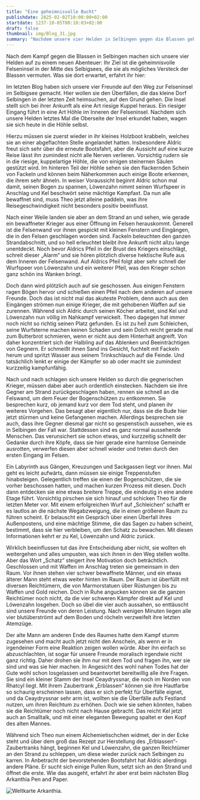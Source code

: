 ```yaml
---
title: "Eine geheimnisvolle Bucht"
publishdate: 2025-02-02T10:00:00+02:00
startdate: 1237-10-05T00:10:03+02:00
draft: false
thumbnail: img/Blog_31.jpg
summary: "Nachdem unsere vier Helden in Selbingen gegen die Blassen gekämpft haben, brachte ihre Suche sie bereits zur geheimnisvollen Felseninsel im Selbig See. Doch das eigentliche Abenteuer beginnt erst jetzt! Tief im Inneren der Insel verbirgt sich eine riesige Höhle – birgt sie die Antworten, nach denen sie suchen, oder lauern dort Gefahren, die sie nicht erwartet haben? Finde es hier heraus:"
---
```


Nach dem Kampf gegen die Blassen in Selbingen machen sich unsere vier Helden auf zu einem neuen Abenteuer: Ihr Ziel ist die geheimnisvolle Felseninsel in der Mitte des Selbigsees, die sie als mögliches Versteck der Blassen vermuten. Was sie dort erwartet, erfahrt ihr hier:

Im letzten Blog haben sich unsere vier Freunde auf den Weg zur Felseninsel im Selbigsee gemacht. Hier wollen sie den Überfällen, die das kleine Dorf Selbingen in der letzten Zeit heimsuchen, auf den Grund gehen. Die Insel stellt sich bei ihrer Ankunft als eine Art riesige Kuppel heraus. Ein riesiger Eingang führt in eine Art Höhle im Inneren der Felseninsel. Nachdem sich unsere Helden letztes Mal die Oberseite der Insel erkundet haben, wagen sie sich heute in die Höhle selbst.

Hierzu müssen sie zuerst wieder in ihr kleines Holzboot krabbeln, welches sie an einer abgeflachten Stelle angelandet hatten. Insbesondere Aldric freut sich sehr über die erneute Bootsfahrt, aber die Aussicht auf eine kurze Reise lässt ihn zumindest nicht alle Nerven verlieren. Vorsichtig rudern sie in die riesige, kuppelartige Höhle, die von einigen steinernen Säulen gestützt wird. Im hinteren Teil der Höhle sehen sie den flackernden Schein von Fackeln und können beim Näherkommen auch einige Boote erkennen, die ihrem sehr ähneln. In weiser Voraussicht beginnt Aldric schon mal damit, seinen Bogen zu spannen, Löwenzahn nimmt seinen Wurfspeer in Anschlag und Kel beschwört seine mächtige Kampfaxt. Da nun alle bewaffnet sind, muss Theo jetzt alleine paddeln, was ihre Reisegeschwindigkeit nicht besonders positiv beeinflusst.

Nach einer Weile landen sie aber an dem Strand an und sehen, wie gerade ein bewaffneter Krieger aus einer Öffnung im Felsen herauskommt. Generell ist die Felsenwand vor ihnen gespickt mit kleinen Fenstern und Eingängen, die in den Felsen geschlagen worden sind. Fackeln beleuchten den ganzen Strandabschnitt, und so hell erleuchtet bleibt ihre Ankunft nicht allzu lange unentdeckt. Noch bevor Aldrics Pfeil in der Brust des Kriegers einschlägt, schreit dieser „Alarm“ und sie hören plötzlich diverse hektische Rufe aus dem Inneren der Felsenwand. Auf Aldrics Pfeil folgt aber sehr schnell der Wurfspeer von Löwenzahn und ein weiterer Pfeil, was den Krieger schon ganz schön ins Wanken bringt.

Doch dann wird plötzlich auch auf sie geschossen. Aus einigen Fenstern ragen Bögen hervor und schießen einen Pfeil nach dem anderen auf unsere Freunde. Doch das ist nicht mal das akuteste Problem, denn auch aus den Eingängen strömen nun einige Krieger, die mit gehobenen Waffen auf sie zurennen. Während sich Aldric durch seinen Köcher arbeitet, sind Kel und Löwenzahn nun völlig im Nahkampf verwickelt. Theo dagegen hat immer noch nicht so richtig seinen Platz gefunden. Es ist zu hell zum Schleichen, seine Wurfsterne machen keinen Schaden und sein Dolch reicht gerade mal zum Butterbrot schmieren, wenn er nicht aus dem Hinterhalt angreift. Von daher konzentriert sich der Halbling auf das Ablenken und Beeinträchtigen von Gegnern. Er schmeißt ihnen Sand ins Gesicht, fuchtelt mit Fackeln herum und spritzt Wasser aus seinem Trinkschlauch auf die Feinde. Und tatsächlich lenkt er einige der Kämpfer so ab oder macht sie zumindest kurzzeitig kampfunfähig.

Nach und nach schlagen sich unsere Helden so durch die gegnerischen Krieger, müssen dabei aber auch ordentlich einstecken. Nachdem sie ihre Gegner am Strand zurückgeschlagen haben, rennen sie schnell an die Felswand, um dem Feuer der Bogenschützen zu entkommen. Sie besprechen kurz, ob jemand kurz vor dem Tod steht, und planen ihr weiteres Vorgehen. Das besagt aber eigentlich nur, dass sie die Bude hier jetzt stürmen und keine Gefangenen machen. Allerdings besprechen sie auch, dass ihre Gegner diesmal gar nicht so gespenstisch aussehen, wie es in Selbingen der Fall war. Stattdessen sind es ganz normal aussehende Menschen. Das verunsichert sie schon etwas, und kurzzeitig schnellt der Gedanke durch ihre Köpfe, dass sie hier gerade eine harmlose Gemeinde ausrotten, verwerfen diesen aber schnell wieder und treten durch den ersten Eingang im Felsen.

Ein Labyrinth aus Gängen, Kreuzungen und Sackgassen liegt vor ihnen. Mal geht es leicht aufwärts, dann müssen sie einige Treppenstufen hinabsteigen. Gelegentlich treffen sie einen der Bogenschützen, die sie vorher beschossen hatten, und machen kurzen Prozess mit diesen. Doch dann entdecken sie eine etwas breitere Treppe, die eindeutig in eine andere Etage führt. Vorsichtig pirschen sie sich hinauf und schicken Theo für die letzten Meter vor. Mit einem erfolgreichen Wurf auf „Schleichen“ schafft er es lautlos an die nächste Wegabzweigung, die in einen größeren Raum zu führen scheint. Er belauscht ein Gespräch über einen Überfall ihres Außenpostens, und eine mächtige Stimme, die das Sagen zu haben scheint, bestimmt, dass sie hier verbleiben, um den Schatz zu bewachen. Mit diesen Informationen kehrt er zu Kel, Löwenzahn und Aldric zurück.

Wirklich beeinflussen tut das ihre Entscheidung aber nicht, sie wollten eh weitergehen und alles umpusten, was sich ihnen in den Weg stellen wollte. Aber das Wort „Schatz“ steigert ihre Motivation doch beträchtlich. Geschlossen und mit Waffen im Anschlag treten sie gemeinsam in den Raum. Vor ihnen stehen vier schwer bewaffnete Männer, und ein etwas älterer Mann steht etwas weiter hinten im Raum. Der Raum ist überfüllt mit diversen Reichtümern, die von Marmorstatuen über Rüstungen bis zu Waffen und Gold reichen. Doch in Ruhe angucken können sie die ganzen Reichtümer noch nicht, da die vier schweren Kämpfer direkt auf Kel und Löwenzahn losgehen. Doch so übel die vier auch aussahen, so enttäuscht sind unsere Freunde von deren Leistung. Nach wenigen Minuten liegen alle vier blutüberströmt auf dem Boden und röcheln verzweifelt ihre letzten Atemzüge.

Der alte Mann am anderen Ende des Raumes hatte dem Kampf stumm zugesehen und macht auch jetzt nicht den Anschein, als wenn er in irgendeiner Form eine Reaktion zeigen wollen würde. Aber ihn einfach so abzuschlachten, ist sogar für unsere Freunde moralisch irgendwie nicht ganz richtig. Daher drohen sie ihm nur mit dem Tod und fragen ihn, wer sie sind und was sie hier machen. In Angesicht des wohl nahen Todes hat der Gute wohl schon losgelassen und beantwortet bereitwillig alle ihre Fragen. Sie sind ein kleiner Stamm der Insel Ceaydryssnar, die noch im Norden von Rhatcyl liegt. Mit ihrem Zaubertrank „Erblassen“ können sie ihre Hautfarbe so schaurig erscheinen lassen, dass er sich perfekt für Überfälle eignet, und da Ceaydryssnar sehr arm ist, wollten sie die Überfälle aufs Festland nutzen, um ihren Reichtum zu erhöhen. Doch wie sie sehen könnten, haben sie die Reichtümer noch nicht nach Hause gebracht. Das reicht Kel jetzt auch an Smalltalk, und mit einer eleganten Bewegung spaltet er den Kopf des alten Mannes.

Während sich Theo nun einem Alchemietischchen widmet, der in der Ecke steht und über dem groß das Rezept zur Herstellung des „Erblassen“-Zaubertranks hängt, beginnen Kel und Löwenzahn, die ganzen Reichtümer an den Strand zu schleppen, um diese wieder zurück nach Selbingen zu karren. In Anbetracht der bevorstehenden Bootsfahrt hat Aldric allerdings andere Pläne. Er sucht sich einige Pullen Rum, setzt sich an den Strand und öffnet die erste. Wie das ausgeht, erfahrt ihr aber erst beim nächsten Blog Arkanthia Pen and Paper.

<div class="img-max center">
  <img class="img-fluid" title="Weltkarte Arkanthia" alt="Weltkarte Arkanthia." src="/img/Arkanthia_Full_Map_Felseninsel.jpg" />
</div>
